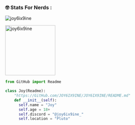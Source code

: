 <h3 align="left">🤓 Stats For Nerds :</h3>
<p align="left"> <img src="https://komarev.com/ghpvc/?username=joy6ix9ine&label=Total%20Profile%20Views&color=0e75b6&style=flat" alt="joy6ix9ine"> </p>
<p align="left"> <img height="160" src="https://github-readme-stats.vercel.app/api?username=joy6ix9ine&show_icons=true&theme=radical" alt="joy6ix9ine"></p>

```py
from GitHub import Readme

class Joy(Readme):
    "https://GitHub.com/JOY6IX9INE/JOY6IX9INE/README.md"
    def __init__(self):
      self.name = "Joy"
      self.age = 18+ 
      self.discord = "@joy6ix9ine_"
      self.location = "Pluto"
```


